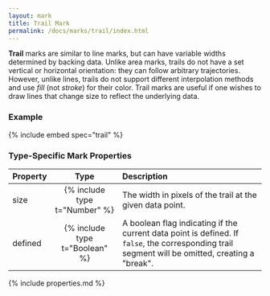 ```yaml
---
layout: mark
title: Trail Mark
permalink: /docs/marks/trail/index.html
---
```


**Trail** marks are similar to line marks, but can have variable widths determined by backing data. Unlike area marks, trails do not have a set vertical or horizontal orientation: they can follow arbitrary trajectories. However, unlike lines, trails do not support different interpolation methods and use _fill_ (not _stroke_) for their color. Trail marks are useful if one wishes to draw lines that change size to reflect the underlying data.

### Example

{% include embed spec="trail" %}

### Type-Specific Mark Properties

| Property            | Type                           | Description   |
| :------------------ | :----------------------------: | :------------ |
| size                | {% include type t="Number" %}  | The width in pixels of the trail at the given data point. |
| defined             | {% include type t="Boolean" %} | A boolean flag indicating if the current data point is defined. If `false`, the corresponding trail segment will be omitted, creating a "break". |

{% include properties.md %}
